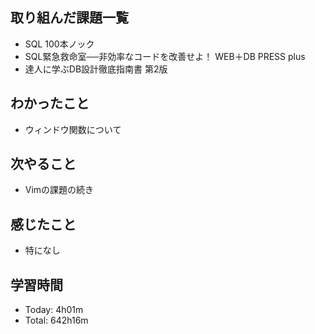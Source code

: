## 取り組んだ課題一覧
- SQL 100本ノック
- SQL緊急救命室──非効率なコードを改善せよ！ WEB＋DB PRESS plus
- 達人に学ぶDB設計徹底指南書 第2版
## わかったこと
- ウィンドウ関数について
## 次やること
- Vimの課題の続き
## 感じたこと
- 特になし
## 学習時間
- Today: 4h01m
- Total: 642h16m
